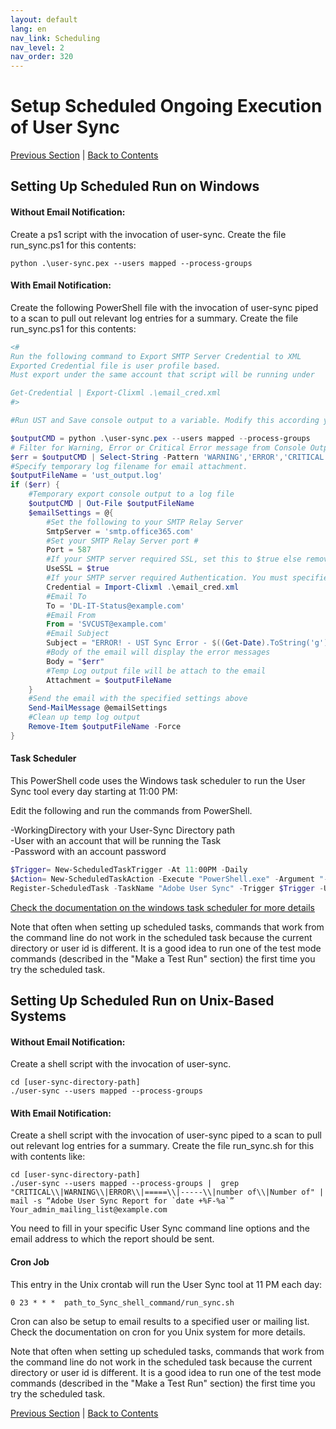 ```yaml
---
layout: default
lang: en
nav_link: Scheduling
nav_level: 2
nav_order: 320
---
```


# Setup Scheduled Ongoing Execution of User Sync


[Previous Section](command_line_options.md) \| [Back to Contents](index.md)

## Setting Up Scheduled Run on Windows


#### Without Email Notification:
Create a ps1 script with the invocation of user-sync. Create the file run_sync.ps1 for this contents:

	python .\user-sync.pex --users mapped --process-groups


#### With Email Notification:
Create the following PowerShell file with the invocation of user-sync piped to a scan to pull out relevant log entries for a summary.  Create the file run_sync.ps1 for this contents:

```powershell
<#
Run the following command to Export SMTP Server Credential to XML
Exported Credential file is user profile based.
Must export under the same account that script will be running under

Get-Credential | Export-Clixml .\email_cred.xml
#>

#Run UST and Save console output to a variable. Modify this according your UST command

$outputCMD = python .\user-sync.pex --users mapped --process-groups
# Filter for Warning, Error or Critical Error message from Console Output
$err = $outputCMD | Select-String -Pattern 'WARNING','ERROR','CRITICAL'
#Specify temporary log filename for email attachment.
$outputFileName = 'ust_output.log'
if ($err) {
    #Temporary export console output to a log file
    $outputCMD | Out-File $outputFileName
    $emailSettings = @{
        #Set the following to your SMTP Relay Server
        SmtpServer = 'smtp.office365.com'
        #Set your SMTP Relay Server port #
        Port = 587
        #If your SMTP server required SSL, set this to $true else remove this setting.
        UseSSL = $true
        #If your SMTP server required Authentication. You must specified Credential in PSCredential object
        Credential = Import-Clixml .\email_cred.xml
        #Email To
        To = 'DL-IT-Status@example.com'
        #Email From
        From = 'SVCUST@example.com'
        #Email Subject
        Subject = "ERROR! - UST Sync Error - $((Get-Date).ToString('g'))"
        #Body of the email will display the error messages
        Body = "$err"
        #Temp Log output file will be attach to the email
        Attachment = $outputFileName
    }
    #Send the email with the specified settings above
    Send-MailMessage @emailSettings
    #Clean up temp log output
    Remove-Item $outputFileName -Force
}
```

#### Task Scheduler
This PowerShell code uses the Windows task scheduler to run the User Sync tool every day starting at 11:00 PM:

Edit the following and run the commands from PowerShell.

-WorkingDirectory with your User-Sync Directory path\
-User with an account that will be running the Task\
-Password with an account password

```powershell
$Trigger= New-ScheduledTaskTrigger -At 11:00PM -Daily
$Action= New-ScheduledTaskAction -Execute "PowerShell.exe" -Argument "-ExecutionPolicy Bypass -File run_sync.ps1" -WorkingDirectory "[user-sync-directory]"
Register-ScheduledTask -TaskName "Adobe User Sync" -Trigger $Trigger -User "[UserName Here]" -Password "[Password Here]" -Action $Action -RunLevel Highest –Force
```

[Check the documentation on the windows task scheduler for more details](https://docs.microsoft.com/en-us/powershell/module/scheduledtasks)

Note that often when setting up scheduled tasks, commands that work from the command line do not work in the scheduled task because the current directory or user id is different.  It is a good idea to run one of the test mode commands (described in the "Make a Test Run" section) the first time you try the scheduled task.


## Setting Up Scheduled Run on Unix-Based Systems

#### Without Email Notification:
Create a shell script with the invocation of user-sync.

	cd [user-sync-directory-path]
	./user-sync --users mapped --process-groups

#### With Email Notification:
Create a shell script with the invocation of user-sync piped to a scan to pull out relevant log entries for a summary.  Create the file run_sync.sh for this with contents like:

	cd [user-sync-directory-path]
	./user-sync --users mapped --process-groups |  grep "CRITICAL\\|WARNING\\|ERROR\\|=====\\|-----\\|number of\\|Number of" | mail -s “Adobe User Sync Report for `date +%F-%a`”
    Your_admin_mailing_list@example.com

You need to fill in your specific User Sync command line options and the email address to which the report should be sent.

#### Cron Job
This entry in  the Unix crontab will run the User Sync tool at 11 PM each day:

	0 23 * * *  path_to_Sync_shell_command/run_sync.sh

Cron can also be setup to email results to a specified user or mailing list.  Check the documentation on cron for you Unix system for more details.

Note that often when setting up scheduled tasks, commands that work from the command line do not work in the scheduled task because the current directory or user id is different.  It is a good idea to run one of the test mode commands (described in the "Make a Test Run" section) the first time you try the scheduled task.


[Previous Section](command_line_options.md) \| [Back to Contents](index.md)

